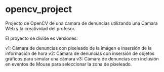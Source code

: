 # opencv_project
Projecto de OpenCV de una camara de denuncias utilizando una Camara Web y la creatividad del profesor.

El proyecto se divide es versiones:

v1: Cámara de denuncias con pixeleado de la imágen e insersión de la información de hora
v2: Cámara de denuncias con insersión de objetos gráficos para simular una cámara
v3: Cámara de denuncias con inclusión en eventos de Mouse para seleccionar la zona de pixeleado.
